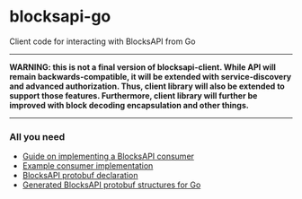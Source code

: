 # blocksapi-go
Client code for interacting with BlocksAPI from Go

---
**WARNING: this is not a final version of blocksapi-client. While API will remain backwards-compatible, it will be extended with service-discovery and advanced authorization. Thus, client library will also be extended to support those features. Furthermore, client library will further be improved with block decoding encapsulation and other things.**

---

### All you need

- [Guide on implementing a BlocksAPI consumer](docs/consumer_guide.md)
- [Example consumer implementation](example-consumer)
- [BlocksAPI protobuf declaration](https://github.com/aurora-is-near/borealis-prototypes/tree/main/blocksapi)
- [Generated BlocksAPI protobuf structures for Go](https://github.com/aurora-is-near/borealis-prototypes-go)
